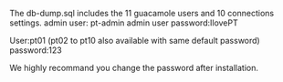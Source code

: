 The db-dump.sql includes the 11 guacamole users and 10 connections settings.
admin user: pt-admin
admin user password:IlovePT

User:pt01 (pt02 to pt10 also available with same default password)
password:123

We highly recommand you change the password after installation.